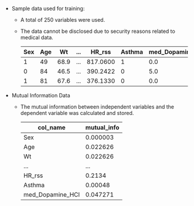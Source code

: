 - Sample data used for training:

  - A total of 250 variables were used.
  - The data cannot be disclosed due to security reasons related to medical data.


    | Sex | Age | Wt | ...| HR_rss | Asthma | med_Dopamine_HCl |
    |----------|----------|----------|----------|----------|----------|----------|
    | 1 | 49 | 68.9 | ...| 817.0600 |1| 0.0 | 
    | 0 |	84 | 46.5	| ...| 390.2422 |0| 5.0 |
    | 1 | 81 | 67.6 | ...| 376.1330 |0| 0.0 | 


- Mutual Information Data

  - The mutual information between independent variables and the dependent variable was calculated and stored.
 
      | col_name | mutual_info | 
    |----------|----------|
    | Sex | 0.000003 |
    | Age |	0.022626 |
    | Wt | 0.022626 |
    | ... | ... |
    | HR_rss | 0.2134 |
    | Asthma | 0.00048 |
    | med_Dopamine_HCl | 0.047271 |
